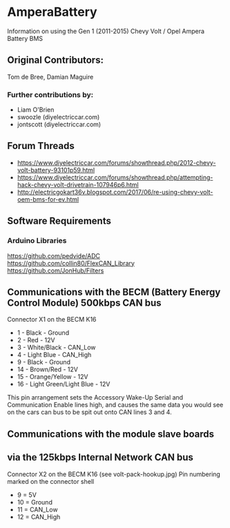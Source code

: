 # AmperaBattery
Information on using the Gen 1 (2011-2015) Chevy Volt / Opel Ampera Battery BMS
## Original Contributors:
Tom de Bree, Damian Maguire

### Further contributions by:
- Liam O'Brien
- swoozle (diyelectriccar.com)
- jontscott (diyelectriccar.com)

## Forum Threads
- https://www.diyelectriccar.com/forums/showthread.php/2012-chevy-volt-battery-93101p59.html
- https://www.diyelectriccar.com/forums/showthread.php/attempting-hack-chevy-volt-drivetrain-107946p6.html
- http://electricgokart36v.blogspot.com/2017/06/re-using-chevy-volt-oem-bms-for-ev.html

## Software Requirements
### Arduino Libraries
https://github.com/pedvide/ADC
https://github.com/collin80/FlexCAN_Library
https://github.com/JonHub/Filters

## Communications with the BECM (Battery Energy Control Module) 500kbps CAN bus
Connector X1 on the BECM K16
- 1 - Black - Ground
- 2 - Red - 12V
- 3 - White/Black - CAN_Low
- 4 - Light Blue - CAN_High
- 9 - Black - Ground
- 14 - Brown/Red - 12V
- 15 - Orange/Yellow - 12V
- 16 - Light Green/Light Blue - 12V

This pin arrangement sets the Accessory Wake-Up Serial and Communication Enable lines high, and causes the same data you would see on the cars can bus to be spit out onto CAN lines 3 and 4. 

## Communications with the module slave boards
## via the 125kbps Internal Network CAN bus

Connector X2 on the BECM K16 (see volt-pack-hookup.jpg)
Pin numbering marked on the connector shell
- 9 = 5V
- 10 = Ground
- 11 = CAN_Low
- 12 = CAN_High

